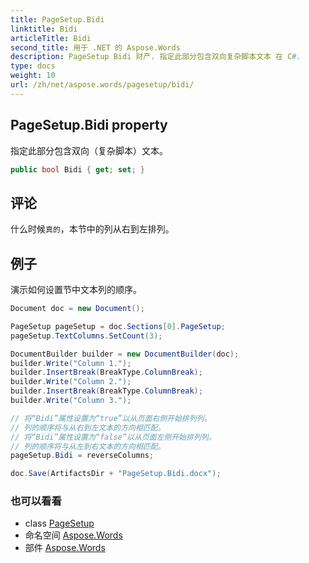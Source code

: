 ```yaml
---
title: PageSetup.Bidi
linktitle: Bidi
articleTitle: Bidi
second_title: 用于 .NET 的 Aspose.Words
description: PageSetup Bidi 财产. 指定此部分包含双向复杂脚本文本 在 C#.
type: docs
weight: 10
url: /zh/net/aspose.words/pagesetup/bidi/
---
```

## PageSetup.Bidi property

指定此部分包含双向（复杂脚本）文本。

```csharp
public bool Bidi { get; set; }
```

## 评论

什么时候`真的`，本节中的列从右到左排列。

## 例子

演示如何设置节中文本列的顺序。

```csharp
Document doc = new Document();

PageSetup pageSetup = doc.Sections[0].PageSetup;
pageSetup.TextColumns.SetCount(3);

DocumentBuilder builder = new DocumentBuilder(doc);
builder.Write("Column 1.");
builder.InsertBreak(BreakType.ColumnBreak);
builder.Write("Column 2.");
builder.InsertBreak(BreakType.ColumnBreak);
builder.Write("Column 3.");

// 将“Bidi”属性设置为“true”以从页面右侧开始排列列。
// 列的顺序将与从右到左文本的方向相匹配。
// 将“Bidi”属性设置为“false”以从页面左侧开始排列列。
// 列的顺序将与从左到右文本的方向相匹配。
pageSetup.Bidi = reverseColumns;

doc.Save(ArtifactsDir + "PageSetup.Bidi.docx");
```

### 也可以看看

* class [PageSetup](../)
* 命名空间 [Aspose.Words](../../../aspose.words/)
* 部件 [Aspose.Words](../../../)
